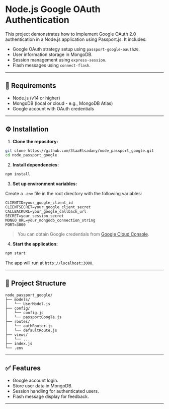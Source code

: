 
# Node.js Google OAuth Authentication

This project demonstrates how to implement Google OAuth 2.0 authentication in a Node.js application using Passport.js. It includes:

- Google OAuth strategy setup using `passport-google-oauth20`.
- User information storage in MongoDB.
- Session management using `express-session`.
- Flash messages using `connect-flash`.

---

## 🚀 Requirements

- Node.js (v14 or higher)
- MongoDB (local or cloud - e.g., MongoDB Atlas)
- Google account with OAuth credentials

---

## ⚙️ Installation

1. **Clone the repository:**

```bash
git clone https://github.com/3laaElsadany/node_passport_google.git
cd node_passport_google
```

2. **Install dependencies:**

```bash
npm install
```

3. **Set up environment variables:**

Create a `.env` file in the root directory with the following variables:

```env
CLIENTID=your_google_client_id
CLIENTSECRET=your_google_client_secret
CALLBACKURL=your_google_callback_url
SECRET=your_session_secret
MONGO_URL=your_mongodb_connection_string
PORT=3000
```

> You can obtain Google credentials from [Google Cloud Console](https://console.cloud.google.com/).

4. **Start the application:**

```bash
npm start
```

The app will run at `http://localhost:3000`.

---

## 🧩 Project Structure

```
node_passport_google/
├── models/
│   └── UserModel.js       
├── config/
│   └── config.js       
│   └── passportGoogle.js 
├── routes/
│   └── authRouter.js       
│   └── defaultRoute.js   
├── views/
│   └── ...                
├── index.js                
└── .env                    
```

---

## ✅ Features

- Google account login.
- Store user data in MongoDB.
- Session handling for authenticated users.
- Flash message display for feedback.

---

